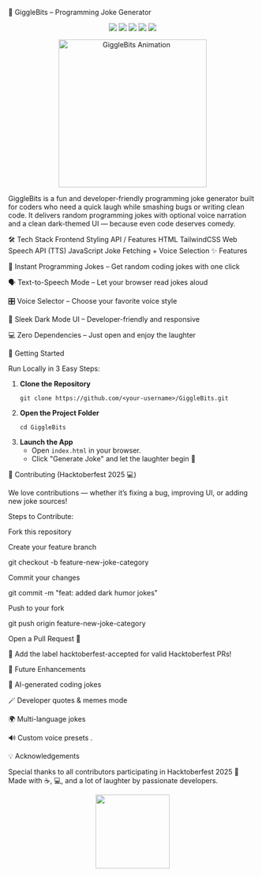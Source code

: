 🤖 GiggleBits – Programming Joke Generator
<p align="center"> <img src="https://img.shields.io/badge/Made%20with-JavaScript-F7DF1E?style=for-the-badge&logo=javascript&logoColor=black"/> <img src="https://img.shields.io/badge/Style-TailwindCSS-38B2AC?style=for-the-badge&logo=tailwindcss&logoColor=white"/> <img src="https://img.shields.io/badge/Hacktoberfest-2025-blueviolet?style=for-the-badge&logo=hackaday"/> <img src="https://img.shields.io/badge/Open%20Source-%E2%9D%A4-red?style=for-the-badge"/> <img src="https://img.shields.io/badge/Contributions-Welcome-brightgreen?style=for-the-badge"/> </p> <p align="center"> <img src="https://media.giphy.com/media/VbnUQpnihPSIgIXuZv/giphy.gif" alt="GiggleBits Animation" width="300"/> </p>

GiggleBits is a fun and developer-friendly programming joke generator built for coders who need a quick laugh while smashing bugs or writing clean code.
It delivers random programming jokes with optional voice narration and a clean dark-themed UI — because even code deserves comedy.

🛠️ Tech Stack
Frontend	Styling	API / Features
HTML	TailwindCSS	Web Speech API (TTS)
JavaScript		Joke Fetching + Voice Selection
✨ Features

🎯 Instant Programming Jokes – Get random coding jokes with one click

🗣️ Text-to-Speech Mode – Let your browser read jokes aloud

🎛️ Voice Selector – Choose your favorite voice style

💅 Sleek Dark Mode UI – Developer-friendly and responsive

💻 Zero Dependencies – Just open and enjoy the laughter

🚀 Getting Started

Run Locally in 3 Easy Steps:

<ol> <li> <b>Clone the Repository</b><br> <pre><code>git clone https://github.com/&lt;your-username&gt;/GiggleBits.git</code></pre> </li> <li> <b>Open the Project Folder</b><br> <pre><code>cd GiggleBits</code></pre> </li> <li> <b>Launch the App</b><br> <ul> <li>Open <code>index.html</code> in your browser.</li> <li>Click "Generate Joke" and let the laughter begin 🎉</li> </ul> </li> </ol>
🤝 Contributing (Hacktoberfest 2025 💻)

We love contributions — whether it’s fixing a bug, improving UI, or adding new joke sources!

Steps to Contribute:

Fork this repository

Create your feature branch

git checkout -b feature-new-joke-category


Commit your changes

git commit -m "feat: added dark humor jokes"


Push to your fork

git push origin feature-new-joke-category


Open a Pull Request 🚀

💬 Add the label hacktoberfest-accepted for valid Hacktoberfest PRs!

🧠 Future Enhancements

🤖 AI-generated coding jokes

🪄 Developer quotes & memes mode

🌍 Multi-language jokes

🔊 Custom voice presets
.

💡 Acknowledgements

Special thanks to all contributors participating in Hacktoberfest 2025 💖
Made with ☕, 💻, and a lot of laughter by passionate developers.

<p align="center"> <img src="https://media.giphy.com/media/ZqlvCTNHpqrio/giphy.gif" width="150"/> </p>

